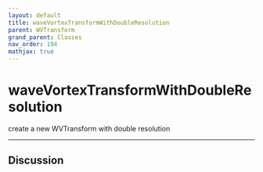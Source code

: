 ```yaml
---
layout: default
title: waveVortexTransformWithDoubleResolution
parent: WVTransform
grand_parent: Classes
nav_order: 194
mathjax: true
---
```


#  waveVortexTransformWithDoubleResolution

create a new WVTransform with double resolution


---

## Discussion

  
